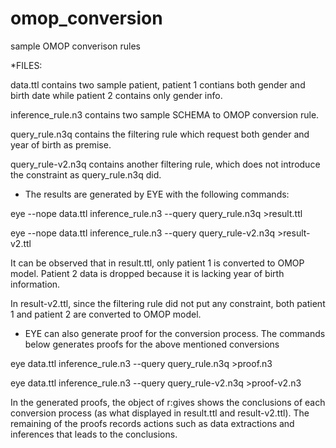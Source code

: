 # omop_conversion
sample OMOP converison rules

*FILES:

data.ttl contains two sample patient, patient 1 contians  both gender and birth date while patient 2 contains only gender info.

inference_rule.n3 contains two sample SCHEMA to OMOP conversion rule.

query_rule.n3q contains the filtering rule which request both gender and year of birth as premise.

query_rule-v2.n3q contains another filtering rule, which does not introduce the constraint as query_rule.n3q did.



* The results are generated by EYE with the following commands:

eye --nope data.ttl inference_rule.n3 --query query_rule.n3q >result.ttl

eye --nope data.ttl inference_rule.n3 --query query_rule-v2.n3q >result-v2.ttl

It can be observed that in result.ttl, only patient 1 is converted to OMOP model. Patient 2 data is dropped because it is lacking year of birth information.

In result-v2.ttl, since the filtering rule did not put any constraint, both patient 1 and patient 2 are converted to OMOP model.


* EYE can also generate proof for the conversion process.
The commands below generates proofs for the above mentioned conversions

eye data.ttl inference_rule.n3 --query query_rule.n3q >proof.n3

eye data.ttl inference_rule.n3 --query query_rule-v2.n3q >proof-v2.n3

In the generated proofs, the object of r:gives shows the conclusions of each conversion process (as what displayed in result.ttl and result-v2.ttl). The remaining of the proofs records actions such as data extractions and inferences that leads to the conclusions.
